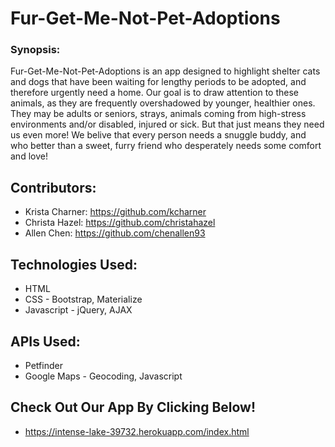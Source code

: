# Fur-Get-Me-Not-Pet-Adoptions

### Synopsis:

Fur-Get-Me-Not-Pet-Adoptions is an app designed to highlight shelter cats and dogs that have been waiting for lengthy periods to be adopted, and therefore urgently need a home. Our goal is to draw attention to these animals, as they are frequently overshadowed by younger, healthier ones. They may be adults or seniors, strays, animals coming from high-stress environments and/or disabled, injured or sick. But that just means they need us even more! We belive that every person needs a snuggle buddy, and who better than a sweet, furry friend who desperately needs some comfort and love!

## Contributors:

* Krista Charner: https://github.com/kcharner
* Christa Hazel: https://github.com/christahazel
* Allen Chen: https://github.com/chenallen93


## Technologies Used:

* HTML
* CSS - Bootstrap, Materialize
* Javascript - jQuery, AJAX

## APIs Used:

* Petfinder 
* Google Maps - Geocoding, Javascript

## Check Out Our App By Clicking Below!

* https://intense-lake-39732.herokuapp.com/index.html
